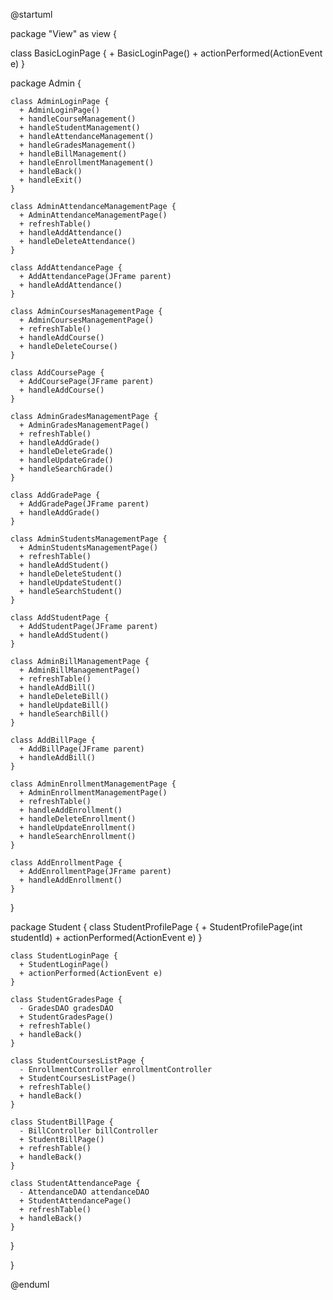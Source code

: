 @startuml

package "View" as view {

  class BasicLoginPage {
    + BasicLoginPage()
    + actionPerformed(ActionEvent e)
  }

  package Admin {

    class AdminLoginPage {
      + AdminLoginPage()
      + handleCourseManagement()
      + handleStudentManagement()
      + handleAttendanceManagement()
      + handleGradesManagement()
      + handleBillManagement()
      + handleEnrollmentManagement()
      + handleBack()
      + handleExit()
    }

    class AdminAttendanceManagementPage {
      + AdminAttendanceManagementPage()
      + refreshTable()
      + handleAddAttendance()
      + handleDeleteAttendance()
    }

    class AddAttendancePage {
      + AddAttendancePage(JFrame parent)
      + handleAddAttendance()
    }

    class AdminCoursesManagementPage {
      + AdminCoursesManagementPage()
      + refreshTable()
      + handleAddCourse()
      + handleDeleteCourse()
    }

    class AddCoursePage {
      + AddCoursePage(JFrame parent)
      + handleAddCourse()
    }

    class AdminGradesManagementPage {
      + AdminGradesManagementPage()
      + refreshTable()
      + handleAddGrade()
      + handleDeleteGrade()
      + handleUpdateGrade()
      + handleSearchGrade()
    }

    class AddGradePage {
      + AddGradePage(JFrame parent)
      + handleAddGrade()
    }

    class AdminStudentsManagementPage {
      + AdminStudentsManagementPage()
      + refreshTable()
      + handleAddStudent()
      + handleDeleteStudent()
      + handleUpdateStudent()
      + handleSearchStudent()
    }

    class AddStudentPage {
      + AddStudentPage(JFrame parent)
      + handleAddStudent()
    }

    class AdminBillManagementPage {
      + AdminBillManagementPage()
      + refreshTable()
      + handleAddBill()
      + handleDeleteBill()
      + handleUpdateBill()
      + handleSearchBill()
    }

    class AddBillPage {
      + AddBillPage(JFrame parent)
      + handleAddBill()
    }

    class AdminEnrollmentManagementPage {
      + AdminEnrollmentManagementPage()
      + refreshTable()
      + handleAddEnrollment()
      + handleDeleteEnrollment()
      + handleUpdateEnrollment()
      + handleSearchEnrollment()
    }

    class AddEnrollmentPage {
      + AddEnrollmentPage(JFrame parent)
      + handleAddEnrollment()
    }

  }

  package Student {
    class StudentProfilePage {
      + StudentProfilePage(int studentId)
      + actionPerformed(ActionEvent e)
    }

    class StudentLoginPage {
      + StudentLoginPage()
      + actionPerformed(ActionEvent e)
    }

    class StudentGradesPage {
      - GradesDAO gradesDAO
      + StudentGradesPage()
      + refreshTable()
      + handleBack()
    }

    class StudentCoursesListPage {
      - EnrollmentController enrollmentController
      + StudentCoursesListPage()
      + refreshTable()
      + handleBack()
    }

    class StudentBillPage {
      - BillController billController
      + StudentBillPage()
      + refreshTable()
      + handleBack()
    }

    class StudentAttendancePage {
      - AttendanceDAO attendanceDAO
      + StudentAttendancePage()
      + refreshTable()
      + handleBack()
    }
  }

}

@enduml